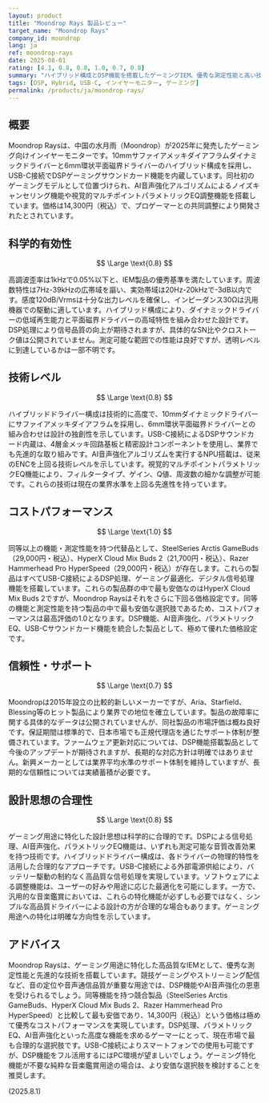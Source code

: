 ```yaml
---
layout: product
title: "Moondrop Rays 製品レビュー"
target_name: "Moondrop Rays"
company_id: moondrop
lang: ja
ref: moondrop-rays
date: 2025-08-01
rating: [4.1, 0.8, 0.8, 1.0, 0.7, 0.8]
summary: "ハイブリッド構成とDSP機能を搭載したゲーミングIEM。優秀な測定性能と高い技術レベルを持ち、同等機能を持つ競合製品と比較して最も安価でコストパフォーマンスは優秀。"
tags: [DSP, Hybrid, USB-C, インイヤーモニター, ゲーミング]
permalink: /products/ja/moondrop-rays/
---
```

## 概要

Moondrop Raysは、中国の水月雨（Moondrop）が2025年に発売したゲーミング向けインイヤーモニターです。10mmサファイアメッキダイアフラムダイナミックドライバーと6mm環状平面磁界ドライバーのハイブリッド構成を採用し、USB-C接続でDSPゲーミングサウンドカード機能を内蔵しています。同社初のゲーミングモデルとして位置づけられ、AI音声強化アルゴリズムによるノイズキャンセリング機能や視覚的マルチポイントパラメトリックEQ調整機能を搭載しています。価格は14,300円（税込）で、プロゲーマーとの共同調整により開発されたとされています。

## 科学的有効性

$$ \Large \text{0.8} $$

高調波歪率は1kHzで0.05%以下と、IEM製品の優秀基準を満たしています。周波数特性は7Hz-39kHzの広帯域を謳い、実効帯域は20Hz-20kHzで-3dB以内です。感度120dB/Vrmsは十分な出力レベルを確保し、インピーダンス30Ωは汎用機器での駆動に適しています。ハイブリッド構成により、ダイナミックドライバーの低域再生能力と平面磁界ドライバーの高域特性を組み合わせた設計です。DSP処理により信号品質の向上が期待されますが、具体的なSN比やクロストーク値は公開されていません。測定可能な範囲での性能は良好ですが、透明レベルに到達しているかは一部不明です。

## 技術レベル

$$ \Large \text{0.8} $$

ハイブリッドドライバー構成は技術的に高度で、10mmダイナミックドライバーにサファイアメッキダイアフラムを採用し、6mm環状平面磁界ドライバーとの組み合わせは設計の独創性を示しています。USB-C接続によるDSPサウンドカード内蔵は、4層金メッキ回路基板と精密設計コンポーネントを使用し、業界でも先進的な取り組みです。AI音声強化アルゴリズムを実行するNPU搭載は、従来のENCを上回る技術レベルを示しています。視覚的マルチポイントパラメトリックEQ機能により、フィルタータイプ、ゲイン、Q値、周波数の細かな調整が可能です。これらの技術は現在の業界水準を上回る先進性を持っています。

## コストパフォーマンス

$$ \Large \text{1.0} $$

同等以上の機能・測定性能を持つ代替品として、SteelSeries Arctis GameBuds（29,000円・税込）、HyperX Cloud Mix Buds 2（21,700円・税込）、Razer Hammerhead Pro HyperSpeed（29,000円・税込）が存在します。これらの製品はすべてUSB-C接続によるDSP処理、ゲーミング最適化、デジタル信号処理機能を搭載しています。これらの製品群の中で最も安価なのはHyperX Cloud Mix Buds 2ですが、Moondrop Raysはそれをさらに下回る価格設定です。同等の機能と測定性能を持つ製品の中で最も安価な選択肢であるため、コストパフォーマンスは最高評価の1.0となります。DSP機能、AI音声強化、パラメトリックEQ、USB-Cサウンドカード機能を統合した製品として、極めて優れた価格設定です。

## 信頼性・サポート

$$ \Large \text{0.7} $$

Moondropは2015年設立の比較的新しいメーカーですが、Aria、Starfield、Blessing等のヒット製品により業界での地位を確立しています。製品の故障率に関する具体的なデータは公開されていませんが、同社製品の市場評価は概ね良好です。保証期間は標準的で、日本市場でも正規代理店を通じたサポート体制が整備されています。ファームウェア更新対応については、DSP機能搭載製品として今後のアップデートが期待されますが、長期的な対応方針は明確ではありません。新興メーカーとしては業界平均水準のサポート体制を維持していますが、長期的な信頼性については実績蓄積が必要です。

## 設計思想の合理性

$$ \Large \text{0.8} $$

ゲーミング用途に特化した設計思想は科学的に合理的です。DSPによる信号処理、AI音声強化、パラメトリックEQ機能は、いずれも測定可能な音質改善効果を持つ技術です。ハイブリッドドライバー構成は、各ドライバーの物理的特性を活用した合理的なアプローチです。USB-C接続による外部電源供給により、バッテリー駆動の制約なく高品質な信号処理を実現しています。ソフトウェアによる調整機能は、ユーザーの好みや用途に応じた最適化を可能にします。一方で、汎用的な音楽鑑賞においては、これらの特化機能が必ずしも必要ではなく、シンプルな高品質ドライバーによる設計の方が合理的な場合もあります。ゲーミング用途への特化は明確な方向性を示しています。

## アドバイス

Moondrop Raysは、ゲーミング用途に特化した高品質なIEMとして、優秀な測定性能と先進的な技術を搭載しています。競技ゲーミングやストリーミング配信など、音の定位や音声通信品質が重要な用途では、DSP機能やAI音声強化の恩恵を受けられるでしょう。同等機能を持つ競合製品（SteelSeries Arctis GameBuds、HyperX Cloud Mix Buds 2、Razer Hammerhead Pro HyperSpeed）と比較して最も安価であり、14,300円（税込）という価格は極めて優秀なコストパフォーマンスを実現しています。DSP処理、パラメトリックEQ、AI音声強化といった高度な機能を求めるゲーマーにとって、現在市場で最も合理的な選択肢です。USB-C接続によりスマートフォンでの使用も可能ですが、DSP機能をフル活用するにはPC環境が望ましいでしょう。ゲーミング特化機能が不要な純粋な音楽鑑賞用途の場合は、より安価な選択肢を検討することを推奨します。

(2025.8.1)
